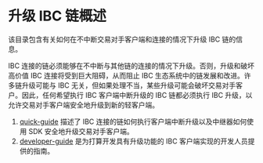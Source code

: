 # 升级 IBC 链概述

该目录包含有关如何在不中断交易对手客户端和连接的情况下升级 IBC 链的信息。

IBC 连接的链必须能够在不中断与其他链的连接的情况下升级。否则，升级和破坏高价值 IBC 连接将受到巨大阻碍，从而阻止 IBC 生态系统中的链发展和改进。许多链升级可能与 IBC 无关，但如果处理不当，某些升级可能会破坏交易对手客户。因此，任何希望执行 IBC 客户端中断升级的 IBC 链都必须执行 IBC 升级，以允许交易对手客户端安全地升级到新的轻客户端。

1. [quick-guide](./quick-guide.md) 描述了 IBC 连接的链如何执行客户端中断升级以及中继器如何使用 SDK 安全地升级交易对手客户端。
2. [developer-guide](./developer-guide.md) 是为打算开发具有升级功能的 IBC 客户端实现的开发人员提供的指南。